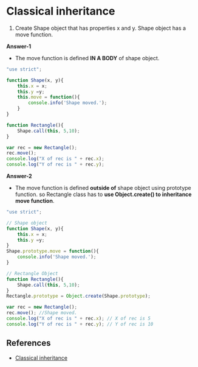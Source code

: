# Classical inheritance

1. Create Shape object that has properties x and y. Shape object has a move function. 

**Answer-1**
- The move function is defined **IN A BODY** of shape object.
```js
"use strict";

function Shape(x, y){
    this.x = x;
    this.y =y;
    this.move = function(){
        console.info('Shape moved.');
    }
}

function Rectangle(){
    Shape.call(this, 5,10);
}

var rec = new Rectangle();
rec.move();
console.log("X of rec is " + rec.x);
console.log("Y of rec is " + rec.y);
```

**Answer-2**
- The move function is defined **outside of** shape object using prototype function. so Rectangle class has to **use Object.create() to inheritance move function**.

```js
"use strict";

// Shape object
function Shape(x, y){
    this.x = x;
    this.y =y;
}
Shape.prototype.move = function(){
    console.info('Shape moved.');
}

// Rectangle Object
function Rectangle(){
    Shape.call(this, 5,10);
}
Rectangle.prototype = Object.create(Shape.prototype);

var rec = new Rectangle();
rec.move(); //Shape moved.
console.log("X of rec is " + rec.x); // X of rec is 5
console.log("Y of rec is " + rec.y); // Y of rec is 10
```


## References
 - [Classical inheritance](https://developer.mozilla.org/en-US/docs/Web/JavaScript/Reference/Global_Objects/Object/create)

